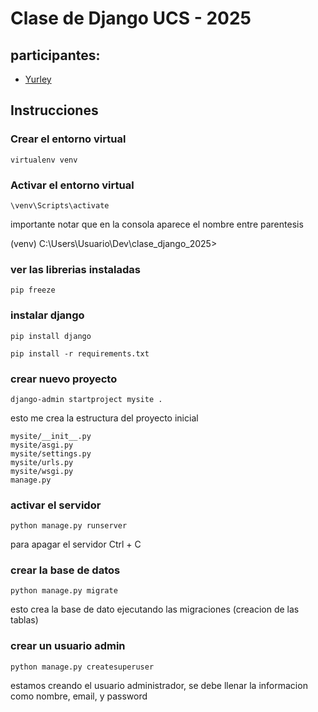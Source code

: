 # Clase de Django UCS - 2025 

## participantes:
- [Yurley](https://github.com/Yursksf1)



## Instrucciones

### Crear el entorno virtual
```
virtualenv venv
```

### Activar el entorno virtual
```
\venv\Scripts\activate
```
importante notar que en la consola aparece el nombre entre parentesis 

(venv) C:\Users\Usuario\Dev\clase_django_2025>


### ver las librerias instaladas
```
pip freeze
```

### instalar django
```
pip install django 
```

```
pip install -r requirements.txt
```

### crear nuevo proyecto 
```
django-admin startproject mysite .
```
esto me crea la estructura del proyecto inicial


```
mysite/__init__.py 
mysite/asgi.py 
mysite/settings.py 
mysite/urls.py 
mysite/wsgi.py 
manage.py
```

### activar el servidor
```
python manage.py runserver
```
para apagar el servidor Ctrl + C

### crear la base de datos
```
python manage.py migrate
```
esto crea la base de dato ejecutando las migraciones (creacion de las tablas)

### crear un usuario admin
```
python manage.py createsuperuser
```
estamos creando el usuario administrador, se debe llenar la informacion como nombre, email, y password 
